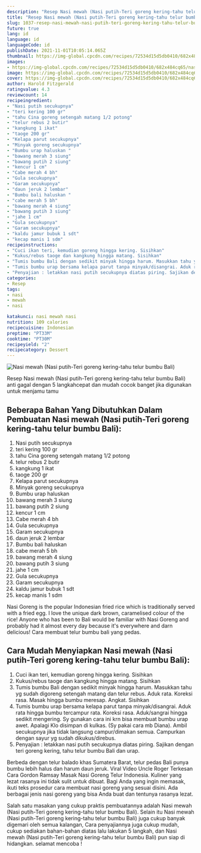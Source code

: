 ```yaml
---
description: "Resep Nasi mewah (Nasi putih-Teri goreng kering-tahu telur bumbu Bali), Menggugah Selera"
title: "Resep Nasi mewah (Nasi putih-Teri goreng kering-tahu telur bumbu Bali), Menggugah Selera"
slug: 1037-resep-nasi-mewah-nasi-putih-teri-goreng-kering-tahu-telur-bumbu-bali-menggugah-selera
future: true
lang: id
language: id
languageCode: id
publishDate: 2021-11-01T10:05:14.065Z 
thumbnail: https://img-global.cpcdn.com/recipes/72534d15d5db0410/682x484cq65/nasi-mewah-nasi-putih-teri-goreng-kering-tahu-telur-bumbu-bali-foto-resep-utama.png
images:
- https://img-global.cpcdn.com/recipes/72534d15d5db0410/682x484cq65/nasi-mewah-nasi-putih-teri-goreng-kering-tahu-telur-bumbu-bali-foto-resep-utama.png
image: https://img-global.cpcdn.com/recipes/72534d15d5db0410/682x484cq65/nasi-mewah-nasi-putih-teri-goreng-kering-tahu-telur-bumbu-bali-foto-resep-utama.png
cover: https://img-global.cpcdn.com/recipes/72534d15d5db0410/682x484cq65/nasi-mewah-nasi-putih-teri-goreng-kering-tahu-telur-bumbu-bali-foto-resep-utama.png
author: Harold Fitzgerald
ratingvalue: 4.3
reviewcount: 14
recipeingredient:
- "Nasi putih secukupnya"
- "teri kering 100 gr"
- "tahu Cina goreng setengah matang 1/2 potong"
- "telur rebus 2 butir"
- "kangkung 1 ikat"
- "taoge 200 gr"
- "Kelapa parut secukupnya"
- "Minyak goreng secukupnya"
- "Bumbu urap haluskan "
- "bawang merah 3 siung"
- "bawang putih 2 siung"
- "kencur 1 cm"
- "Cabe merah 4 bh"
- "Gula secukupnya"
- "Garam secukupnya"
- "daun jeruk 2 lembar"
- "Bumbu bali haluskan "
- "cabe merah 5 bh"
- "bawang merah 4 siung"
- "bawang putih 3 siung"
- "jahe 1 cm"
- "Gula secukupnya"
- "Garam secukupnya"
- "kaldu jamur bubuk 1 sdt"
- "kecap manis 1 sdm"
recipeinstructions:
- "Cuci ikan teri, kemudian goreng hingga kering. Sisihkan"
- "Kukus/rebus taoge dan kangkung hingga matang. Sisihkan"
- "Tumis bumbu Bali dengan sedikit minyak hingga harum. Masukkan tahu yg sudah digoreng setengah matang dan telur rebus. Aduk rata. Koreksi rasa. Masak hingga bumbu meresap. Angkat. Sisihkan"
- "Tumis bumbu urap bersama kelapa parut tanpa minyak/disangrai. Aduk rata hingga bumbu tercampur rata. Koreksi rasa. Aduk/sangrai hingga sedikit mengering. Sy gunakan cara ini krn bisa membuat bumbu urap awet. Apalagi Klo disimpan di kulkas. (Sy pakai cara mb Diana). Ambil secukupnya jika tidak langsung campur/dimakan semua. Campurkan dengan sayur yg sudah dikukus/direbus."
- "Penyajian : letakkan nasi putih secukupnya diatas piring. Sajikan dengan teri goreng kering, tahu telur bumbu Bali dan urap."
categories:
- Resep
tags:
- nasi
- mewah
- nasi

katakunci: nasi mewah nasi 
nutrition: 109 calories
recipecuisine: Indonesian
preptime: "PT33M"
cooktime: "PT30M"
recipeyield: "2"
recipecategory: Dessert
---
```



![Nasi mewah (Nasi putih-Teri goreng kering-tahu telur bumbu Bali)](https://img-global.cpcdn.com/recipes/72534d15d5db0410/682x484cq65/nasi-mewah-nasi-putih-teri-goreng-kering-tahu-telur-bumbu-bali-foto-resep-utama.png)

Resep Nasi mewah (Nasi putih-Teri goreng kering-tahu telur bumbu Bali)  anti gagal dengan 5 langkahcepat dan mudah cocok banget jika digunakan untuk menjamu tamu

<!--inarticleads1-->

## Beberapa Bahan Yang Dibutuhkan Dalam Pembuatan Nasi mewah (Nasi putih-Teri goreng kering-tahu telur bumbu Bali):

1. Nasi putih secukupnya
1. teri kering 100 gr
1. tahu Cina goreng setengah matang 1/2 potong
1. telur rebus 2 butir
1. kangkung 1 ikat
1. taoge 200 gr
1. Kelapa parut secukupnya
1. Minyak goreng secukupnya
1. Bumbu urap haluskan 
1. bawang merah 3 siung
1. bawang putih 2 siung
1. kencur 1 cm
1. Cabe merah 4 bh
1. Gula secukupnya
1. Garam secukupnya
1. daun jeruk 2 lembar
1. Bumbu bali haluskan 
1. cabe merah 5 bh
1. bawang merah 4 siung
1. bawang putih 3 siung
1. jahe 1 cm
1. Gula secukupnya
1. Garam secukupnya
1. kaldu jamur bubuk 1 sdt
1. kecap manis 1 sdm

Nasi Goreng is the popular Indonesian fried rice which is traditionally served with a fried egg. I love the unique dark brown, caramelised colour of the rice! Anyone who has been to Bali would be familiar with Nasi Goreng and probably had it almost every day because it&#39;s everywhere and darn delicious! Cara membuat telur bumbu bali yang pedas. 

<!--inarticleads2-->

## Cara Mudah Menyiapkan Nasi mewah (Nasi putih-Teri goreng kering-tahu telur bumbu Bali):

1. Cuci ikan teri, kemudian goreng hingga kering. Sisihkan
1. Kukus/rebus taoge dan kangkung hingga matang. Sisihkan
1. Tumis bumbu Bali dengan sedikit minyak hingga harum. Masukkan tahu yg sudah digoreng setengah matang dan telur rebus. Aduk rata. Koreksi rasa. Masak hingga bumbu meresap. Angkat. Sisihkan
1. Tumis bumbu urap bersama kelapa parut tanpa minyak/disangrai. Aduk rata hingga bumbu tercampur rata. Koreksi rasa. Aduk/sangrai hingga sedikit mengering. Sy gunakan cara ini krn bisa membuat bumbu urap awet. Apalagi Klo disimpan di kulkas. (Sy pakai cara mb Diana). Ambil secukupnya jika tidak langsung campur/dimakan semua. Campurkan dengan sayur yg sudah dikukus/direbus.
1. Penyajian : letakkan nasi putih secukupnya diatas piring. Sajikan dengan teri goreng kering, tahu telur bumbu Bali dan urap.


Berbeda dengan telur balado khas Sumatera Barat, telur pedas Bali punya bumbu lebih halus dan harum daun jeruk. Viral Video Uncle Roger Terkesan Cara Gordon Ramsay Masak Nasi Goreng Telur Indonesia. Kuliner yang lezat rasanya ini tidak sulit untuk dibuat. Bagi Anda yang ingin memasak, ikuti teks prosedur cara membuat nasi goreng yang sesuai disini. Ada berbagai jenis nasi goreng yang bisa Anda buat dan tentunya rasanya lezat. 

Salah satu masakan yang cukup praktis pembuatannya adalah  Nasi mewah (Nasi putih-Teri goreng kering-tahu telur bumbu Bali). Selain itu  Nasi mewah (Nasi putih-Teri goreng kering-tahu telur bumbu Bali)  juga cukup banyak digemari oleh semua kalangan, Cara penyajiannya juga cukup mudah, cukup sediakan bahan-bahan diatas lalu lakukan 5 langkah, dan  Nasi mewah (Nasi putih-Teri goreng kering-tahu telur bumbu Bali)  pun siap di hidangkan. selamat mencoba !

